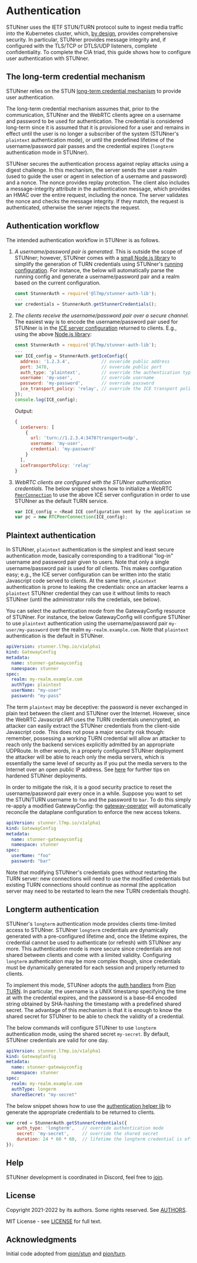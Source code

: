 # Authentication

STUNner uses the IETF STUN/TURN protocol suite to ingest media traffic into the Kubernetes cluster,
which, [by design](https://datatracker.ietf.org/doc/html/rfc5766#section-17), provides
comprehensive security. In particular, STUNner provides message integrity and, if configured with
the TLS/TCP or DTLS/UDP listeners, complete confidentiality. To complete the CIA triad, this guide
shows how to configure user authentication with STUNner.

## The long-term credential mechanism

STUNner relies on the STUN [long-term credential
mechanism](https://www.rfc-editor.org/rfc/rfc8489.html#page-26) to provide user authentication.

The long-term credential mechanism assumes that, prior to the communication, STUNner and the WebRTC
clients agree on a username and password to be used for authentication.  The credential is
considered long-term since it is assumed that it is provisioned for a user and remains in effect
until the user is no longer a subscriber of the system (STUNner's `plaintext` authentication mode),
or until the predefined lifetime of the username/password pair passes and the credential expires
(`longterm` authentication mode in STUNner).

STUNner secures the authentication process against replay attacks using a digest challenge.  In
this mechanism, the server sends the user a realm (used to guide the user or agent in selection of
a username and password) and a nonce.  The nonce provides replay protection.  The client also
includes a message-integrity attribute in the authentication message, which provides an HMAC over
the entire request, including the nonce.  The server validates the nonce and checks the message
integrity.  If they match, the request is authenticated, otherwise the server rejects the request.

## Authentication workflow

The intended authentication workflow in STUNner is as follows.

1. *A username/password pair is generated.* This is outside the scope of STUNner; however, STUNner
   comes with a [small Node.js library](https://www.npmjs.com/package/@l7mp/stunner-auth-lib) to
   simplify the generation of TURN credentials using STUNner's [running configuration](/doc/CONCEPTS.md). For 
   instance, the below will automatically parse the running config and generate a username/password 
   pair and a realm based on the current configuration.
   ```javascript
   const StunnerAuth = require('@l7mp/stunner-auth-lib');
   ...
   var credentials = StunnerAuth.getStunnerCredentials();
   ```
2. *The clients receive the username/password pair over a secure channel.* The
   easiest way is to encode the username/password pair used for STUNner is in the [ICE
   server configuration](https://developer.mozilla.org/en-US/docs/Web/API/RTCIceServer) returned to
   clients. E.g., using the above [Node.js
   library](https://www.npmjs.com/package/@l7mp/stunner-auth-lib):
   ```javascript
   const StunnerAuth = require('@l7mp/stunner-auth-lib');
   ...
   var ICE_config = StunnerAuth.getIceConfig({
     address: '1.2.3.4',            // ovveride public address
     port: 3478,                    // ovveride public port
     auth_type: 'plaintext',        // override the authentication type
     username: 'my-user',           // override username
     password: 'my-password',       // override password
     ice_transport_policy: 'relay', // override the ICE transport policy
   });
   console.log(ICE_config);
   ```
   Output:
   ```javascript
   {
     iceServers: [
       {
         url: 'turn://1.2.3.4:3478?transport=udp',
         username: 'my-user',
         credential: 'my-password'
       }
     ],
     iceTransportPolicy: 'relay'
   }
   ```

3. *WebRTC clients are configured with the STUNner authentication credentials.* The below snippet
   shows how to initialize a WebRTC
   [`PeerConnection`](https://developer.mozilla.org/en-US/docs/Web/API/RTCPeerConnection/RTCPeerConnection)
   to use the above ICE server configuration in order to use STUNner as the default TURN service.
   ```javascript
   var ICE_config = <Read ICE configuration sent by the application server>
   var pc = new RTCPeerConnection(ICE_config);
   ```

## Plaintext authentication

In STUNner, `plaintext` authentication is the simplest and least secure authentication mode,
basically corresponding to a traditional "log-in" username and password pair given to users. Note
that only a single username/password pair is used for *all* clients. This makes configuration easy;
e.g., the ICE server configuration can be written into the static Javascript code served to
clients. At the same time, `plaintext` authentication is prone to leaking the credentials: once an
attacker learns a `plaintext` STUNner credential they can use it without limits to reach STUNner
(until the administrator rolls the credetials, see below).

You can select the authentication mode from the GatewayConfig resource of STUNner. For instance,
the below GatewayConfig will configure STUNner to use `plaintext` authentication using the
username/password pair `my-user/my-password` over the realm `my-realm.example.com`. Note that
`plaintext` authentication is the default in STUNner.

```yaml
apiVersion: stunner.l7mp.io/v1alpha1
kind: GatewayConfig
metadata:
  name: stunner-gatewayconfig
  namespace: stunner
spec:
  realm: my-realm.example.com
  authType: plaintext
  userName: "my-user"
  password: "my-pass"
```

The term `plaintext` may be deceptive: the password is never exchanged in plain text between the
client and STUNner over the Internet. However, since the WebRTC Javascript API uses the TURN
credentials unencrypted, an attacker can easily extract the STUNner credentials from the
client-side Javascript code. This does not pose a major security risk though: remember, possessing
a working TURN credential will allow an attacker to reach only the backend services explicitly
admitted by an appropriate UDPRoute. In other words, in a properly configured STUNner deployment
the attacker will be able to reach only the media servers, which is essentially the same level of
security as if you put the media servers to the Internet over an open public IP address. See
[here](/doc/SECURITY.md) for further tips on hardened STUNner deployments.

In order to mitigate the risk, it is a good security practice to reset the username/password pair
every once in a while.  Suppose you want to set the STUN/TURN username to `foo` and the password to
`bar`. To do this simply re-apply a modified GatewayConfig: the
[gateway-operator](/doc/CONCEPTS.md) will automatically reconcile the dataplane configuration to
enforce the new access tokens.

```yaml
apiVersion: stunner.l7mp.io/v1alpha1
kind: GatewayConfig
metadata:
  name: stunner-gatewayconfig
  namespace: stunner
spec:
  userName: "foo"
  password: "bar"
```

Note that modifying STUNner's credentials goes *without* restarting the TURN server: new
connections will need to use the modified credentials but existing TURN connections should continue
as normal (the application server may need to be restarted to learn the new TURN credentials
though).

## Longterm authentication

STUNner's `longterm` authentication mode provides clients time-limited access to STUNner.  STUNner
`longterm` credentials are dynamically generated with a pre-configured lifetime and, once the
lifetime expires, the credential cannot be used to authenticate (or refresh) with STUNner any
more. This authentication mode is more secure since credentials are not shared between clients and
come with a limited validity. Configuring `longterm` authentication may be more complex though,
since credentials must be dynamically generated for each session and properly returned to clients.

To implement this mode, STUNner adopts the [auth
handlers](https://pkg.go.dev/github.com/pion/turn/v2#GenerateLongTermCredentials) from [Pion
TURN](https://pkg.go.dev/github.com/pion/turn/v2). In particular, the username is a UNIX timestamp
specifying the time at with the credential expires, and the password is a base-64 encoded string
obtained by SHA-hashing the timestamp with a predefined shared secret. The advantage of this
mechanism is that it is enough to know the shared secret for STUNner to be able to check the
validity of a credential.

The below commands will configure STUNner to use `longterm` authentication mode, using the shared
secret `my-secret`. By default, STUNner credentials are valid for one day.

```yaml
apiVersion: stunner.l7mp.io/v1alpha1
kind: GatewayConfig
metadata:
  name: stunner-gatewayconfig
  namespace: stunner
spec:
  realm: my-realm.example.com
  authType: longerm
  sharedSecret: "my-secret"
```

The below snippet shows how to use the [authentication helper lib](https://www.npmjs.com/package/@l7mp/stunner-auth-lib)
to generate the appropriate credentials to be returned to clients.
```javascript
var cred = StunnerAuth.getStunnerCredentials({
    auth_type: 'longterm',   // override authentication mode
    secret: 'my-secret',     // override the shared secret
    duration: 24 * 60 * 60,  // lifetime the longterm credential is effective
});
```

## Help

STUNner development is coordinated in Discord, feel free to [join](https://discord.gg/DyPgEsbwzc).

## License

Copyright 2021-2022 by its authors. Some rights reserved. See [AUTHORS](../AUTHORS).

MIT License - see [LICENSE](../LICENSE) for full text.

## Acknowledgments

Initial code adopted from [pion/stun](https://github.com/pion/stun) and
[pion/turn](https://github.com/pion/turn).
